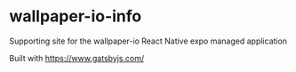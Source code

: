# wallpaper-io-info

Supporting site for the wallpaper-io React Native expo managed application

Built with https://www.gatsbyjs.com/
